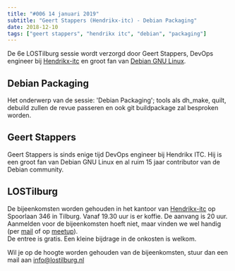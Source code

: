 ```yaml
---
title: "#006 14 januari 2019"
subtitle: "Geert Stappers (Hendrikx-itc) - Debian Packaging"
date: 2018-12-10
tags: ["geert stappers", "hendrikx itc", "debian", "packaging"]
---
```


De 6e LOSTilburg sessie wordt verzorgd door Geert Stappers, DevOps engineer bij [Hendrikx-itc](https://www.hendrikx-itc.nl/) en groot fan van [Debian GNU Linux](https://www.debian.org/). 

<!--more-->
## Debian Packaging
Het onderwerp van de sessie: 'Debian Packaging'; tools als dh_make, quilt, debuild zullen de revue passeren en ook git buildpackage zal besproken worden.

## Geert Stappers
Geert Stappers is sinds enige tijd DevOps engineer bij Hendrikx ITC. Hij is een groot fan van Debian GNU Linux en al ruim 15 jaar contributor van de Debian community.


## LOSTilburg
De bijeenkomsten worden gehouden in het kantoor van [Hendrikx-itc](https://www.hendrikx-itc.nl/) op Spoorlaan 346 in Tilburg. 
Vanaf 19.30 uur is er koffie. De aanvang is 20 uur.  
Aanmelden voor de bijeenkomsten hoeft niet, maar vinden we wel handig (per <a href="mailto:info@lostilburg.nl">mail</a> of op [meetup](https://www.meetup.com/nl-NL/Linux-Open-Source-Tilburg)).  
De entree is gratis. Een kleine bijdrage in de onkosten is welkom.  

Wil je op de hoogte worden gehouden van de bijeenkomsten, stuur dan een mail aan info@lostilburg.nl 


